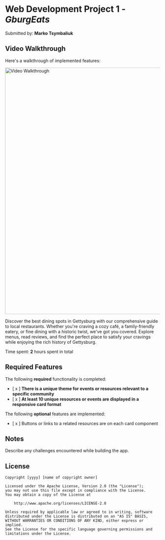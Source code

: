 # Web Development Project 1 - *GburgEats*

Submitted by: **Marko Tsymbaliuk**

## Video Walkthrough

Here's a walkthrough of implemented features:

<img src='https://github.com/user-attachments/assets/193e1f46-f4ae-4b2c-8a8d-9f7d5b91fdcc' title='Video Walkthrough' width='800' alt='Video Walkthrough' />


Discover the best dining spots in Gettysburg with our comprehensive guide to local restaurants. Whether you're craving a cozy café, a family-friendly eatery, or fine dining with a historic twist, we've got you covered. Explore menus, read reviews, and find the perfect place to satisfy your cravings while enjoying the rich history of Gettysburg.

Time spent: **2** hours spent in total

## Required Features

The following **required** functionality is completed:

- [ x ] **There is a unique theme for events or resources relevant to a specific community**
- [ x ] **At least 10 unique resources or events are displayed in a responsive card format**

The following **optional** features are implemented:

- [ x ] Buttons or links to a related resources are on each card component

## Notes

Describe any challenges encountered while building the app.

## License

    Copyright [yyyy] [name of copyright owner]

    Licensed under the Apache License, Version 2.0 (the "License");
    you may not use this file except in compliance with the License.
    You may obtain a copy of the License at

        http://www.apache.org/licenses/LICENSE-2.0

    Unless required by applicable law or agreed to in writing, software
    distributed under the License is distributed on an "AS IS" BASIS,
    WITHOUT WARRANTIES OR CONDITIONS OF ANY KIND, either express or implied.
    See the License for the specific language governing permissions and
    limitations under the License.

